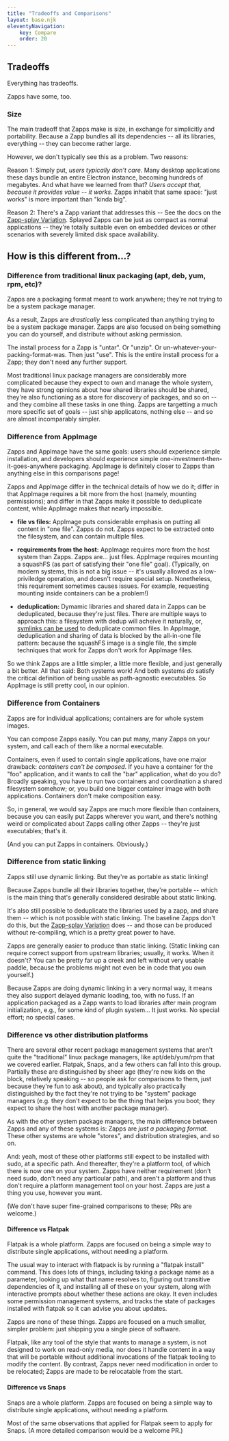 ```yaml
---
title: "Tradeoffs and Comparisons"
layout: base.njk
eleventyNavigation:
    key: Compare
    order: 20
---
```

Tradeoffs
---------

Everything has tradeoffs.

Zapps have some, too.

### Size

The main tradeoff that Zapps make is size, in exchange for simplicitly and portability.
Because a Zapp bundles all its dependencies -- all its libraries, everything -- they can become rather large.

However, we don't typically see this as a problem.  Two reasons:

Reason 1: Simply put, _users typically don't care_.  Many desktop applications these days bundle an entire Electron instance, becoming hundreds of megabytes.
And what have we learned from that?  _Users accept that, because it provides value -- it works_.  Zapps inhabit that same space: "just works" is more important than "kinda big".

Reason 2: There's a Zapp variant that addresses this -- See the docs on the [Zapp-splay Variation](/variations.md#zapp-splay).
Splayed Zapps can be just as compact as normal applications -- they're totally suitable even on embedded devices or other scenarios with severely limited disk space availability.




How is this different from...?
------------------------------

### Difference from traditional linux packaging (apt, deb, yum, rpm, etc)?

Zapps are a packaging format meant to work anywhere; they're not trying to be a system package manager.

As a result, Zapps are *drastically* less complicated than anything trying to be a system package manager.
Zapps are also focused on being something you can do yourself, and distribute without asking permission.

The install process for a Zapp is "untar".  Or "unzip".  Or un-whatever-your-packing-format-was.  Then just "use".
This is the entire install process for a Zapp; they don't need any further support.

Most traditional linux package managers are considerably more complicated because
they expect to own and manage the whole system,
they have strong opinions about how shared libraries should be shared,
they're also functioning as a store for discovery of packages, and so on -- and they combine all these tasks in one thing.
Zapps are targetting a much more specific set of goals -- just ship applicatons, nothing else -- and so are almost incomparably simpler.


### Difference from AppImage

Zapps and AppImage have the same goals:
users should experience simple installation,
and developers should experience simple one-investment-then-it-goes-anywhere packaging.
AppImage is definitely closer to Zapps than anything else in this comparisons page!

Zapps and AppImage differ in the technical details of how we do it;
differ in that AppImage requires a bit more from the host (namely, mounting permissions);
and differ in that Zapps make it possible to deduplicate content, while AppImage makes that nearly impossible.

- **file vs files:**
  AppImage puts considerable emphasis on putting all content in "one file".
  Zapps do not.  Zapps expect to be extracted onto the filesystem, and can contain multiple files.

- **requirements from the host:**
  AppImage requires more from the host system than Zapps.
  Zapps are... just files.
  AppImage requires mounting a squashFS (as part of satisfying their "one file" goal).
  (Typically, on modern systems, this is not a big issue -- it's usually allowed as a low-priviledge operation, and doesn't require special setup.
  Nonetheless, this requirement sometimes causes issues.  For example, requesting mounting inside containers can be a problem!)

- **deduplication:**
  Dymamic libraries and shared data in Zapps can be deduplicated, because they're just files.
  There are multiple ways to approach this: a filesystem with dedup will acheive it naturally, or, [symlinks can be used](variations.md#zapp-splay) to deduplicate common files.
  In AppImage, deduplication and sharing of data is blocked by the all-in-one file pattern:
  because the squashFS image is a single file, the simple techniques that work for Zapps don't work for AppImage files.

So we think Zapps are a little simpler, a little more flexible, and just generally a bit better.
All that said:
Both systems work!
And both systems _do_ satisfy the critical definition of being usable as path-agnostic executables.
So AppImage is still pretty cool, in our opinion.


### Difference from Containers

Zapps are for individual applications; containers are for whole system images.


You can compose Zapps easily.  You can put many, many Zapps on your system, and call each of them like a normal executable.

Containers, even if used to contain single applications, have one major drawback: _containers can't be composed_.
If you have a container for the "foo" application, and it wants to call the "bar" application, what do you do?
Broadly speaking, you have to run two containers and coordination a shared filesystem somehow;
or, you build one bigger container image with both applications.
Containers don't make composition easy.

So, in general, we would say Zapps are much more flexible than containers, because you can easily put Zapps wherever you want,
and there's nothing weird or complicated about Zapps calling other Zapps -- they're just executables; that's it.

(And you can put Zapps in containers.  Obviously.)


### Difference from static linking

Zapps still use dynamic linking.  But they're as portable as static linking!

Because Zapps bundle all their libraries together, they're portable -- which is the main thing that's generally considered desirable about static linking.

It's also still possible to deduplicate the libraries used by a zapp, and share them -- which is not possible with static linking.
The baseline Zapps don't do this, but the [Zapp-splay Variation](/variations.md#zapp-splay) does -- and those can be produced without re-compiling, which is a pretty great power to have.

Zapps are generally easier to produce than static linking.
(Static linking can require correct support from upstream libraries; usually, it works.  When it doesn't?  You can be pretty far up a creek and left without very usable paddle, because the problems might not even be in code that you own yourself.)

Because Zapps are doing dynamic linking in a very normal way, it means they also support delayed dymanic loading, too, with no fuss.
If an application packaged as a Zapp wants to load libraries after main program initialization, e.g., for some kind of plugin system... It just works.
No special effort; no special cases.

### Difference vs other distribution platforms

There are several other recent package management systems that aren't quite the "traditional" linux package managers,
like apt/deb/yum/rpm that we covered earlier.
Flatpak, Snaps, and a few others can fall into this group.
Partially these are distinguished by sheer age (they're new kids on the block, relatively speaking --
so people ask for comparisons to them, just because they're fun to ask about),
and typically also practically distinguished by the fact they're not trying to be "system" package managers
(e.g. they don't expect to be the thing that helps you boot; they expect to share the host with another package manager).

As with the other system package managers, the main difference between Zapps and any of these systems is:
Zapps are _just a packaging format_.  These other systems are whole "stores", and distribution strategies, and so on.

And: yeah, most of these other platforms still expect to be installed with sudo, at a specific path.
And thereafter, they're a platform tool, of which there is now one on your system.
Zapps have neither requirement (don't need sudo, don't need any particular path), and aren't a platform and thus don't require a platform management tool on your host.
Zapps are just a thing you use, however you want.

(We don't have super fine-grained comparisons to these; PRs are welcome.)

#### Difference vs Flatpak

Flatpak is a whole platform.  Zapps are focused on being a simple way to distribute single applications, without needing a platform.

The usual way to interact with flatpack is by running a "flatpak install" command.
This does lots of things, including taking a package name as a parameter,
looking up what that name resolves to,
figuring out transitive dependencies of it,
and installing all of these on your system,
along with interactive prompts about whether these actions are okay.
It even includes some permission management systems,
and tracks the state of packages installed with flatpak so it can advise you about updates.

Zapps are none of these things.  Zapps are focused on a much smaller, simpler problem: just shipping you a single piece of software.

Flatpak, like any tool of the style that wants to manage a system, is not designed to work on read-only media,
nor does it handle content in a way that will be portable without additional invocations of the flatpak tooling to modify the content.
By contrast, Zapps never need modification in order to be relocated; Zapps are made to be relocatable from the start.


#### Difference vs Snaps

Snaps are a whole platform.  Zapps are focused on being a simple way to distribute single applications, without needing a platform.

Most of the same observations that applied for Flatpak seem to apply for Snaps.
(A more detailed comparison would be a welcome PR.)
